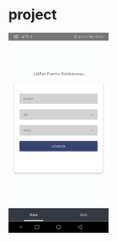 # project
<img height="400" width="200" src="/images/WhatsApp Image 2020-09-21 at 01.06.44 (1).jpeg" >
